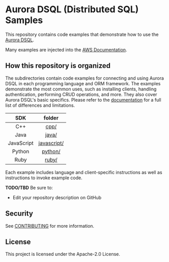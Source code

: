 # Aurora DSQL (Distributed SQL) Samples

This repository contains code examples that demonstrate how to use the [Aurora DSQL](TBD).

Many examples are injected into the [AWS Documentation](https://docs.aws.amazon.com).

## How this repository is organized

The subdirectories contain code examples for connecting and using Aurora DSQL in each programming language and ORM framework. The examples demonstrate the most common uses, such as installing clients, handling authentication, performing CRUD operations, and more. They also cover Aurora DSQL's basic specifics. Please refer to the [documentation](TBD) for a full list of differences and limitations.

|    SDK     |           folder           |
| :--------: | :------------------------: |
|    C++     |        [cpp/](cpp)         |
|    Java    |       [java/](java)        |
| JavaScript | [javascript/](javascriptv) |
|   Python   |     [python/](python)      |
|    Ruby    |       [ruby/](ruby)        |

Each example includes language and client-specific instructions as well as instructions to invoke example code.

**TODO/TBD** Be sure to:

- Edit your repository description on GitHub

## Security

See [CONTRIBUTING](CONTRIBUTING.md#security-issue-notifications) for more information.

## License

This project is licensed under the Apache-2.0 License.
